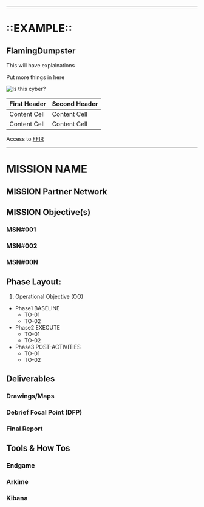 -------------------------------------------------------------------------------------------------------------------------------------
# ::EXAMPLE::

## FlamingDumpster

This will have explainations

Put more things in here

![Is this cyber?](https://i.redd.it/n5srya0sixv61.jpg)

| First Header  | Second Header |
| ------------- | ------------- |
| Content Cell  | Content Cell  |
| Content Cell  | Content Cell  |

Access to [FFIR](https://github.com/zemaz/FlamingDumpster/wiki/How-to-Create-an-FFIR) 

-------------------------------------------------------------------------------------------------------------------------------------

# MISSION NAME

## MISSION Partner Network

## MISSION Objective(s)
### MSN#001
### MSN#002
### MSN#00N

## Phase Layout:

1.  Operational Objective (OO)
  - Phase1 BASELINE
    -  TO-01
    -  TO-02
  - Phase2 EXECUTE
    -  TO-01
    -  TO-02
  - Phase3 POST-ACTIVITIES
    -  TO-01
    -  TO-02
    
    
## Deliverables
### Drawings/Maps
### Debrief Focal Point (DFP)
### Final Report

## Tools & How Tos
### Endgame
### Arkime
### Kibana
